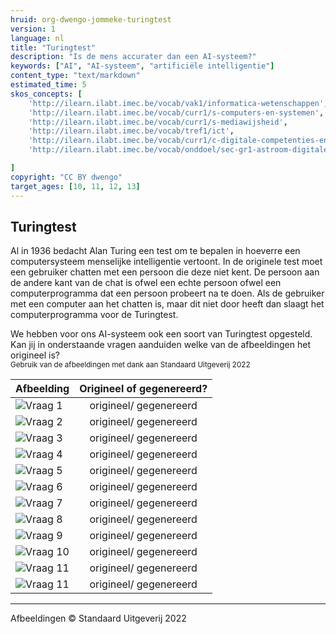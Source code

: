 ```yaml
---
hruid: org-dwengo-jommeke-turingtest
version: 1
language: nl
title: "Turingtest"
description: "Is de mens accurater dan een AI-systeem?"
keywords: ["AI", "AI-systeem", "artificiële intelligentie"]
content_type: "text/markdown"
estimated_time: 5
skos_concepts: [
    'http://ilearn.ilabt.imec.be/vocab/vak1/informatica-wetenschappen', 
    'http://ilearn.ilabt.imec.be/vocab/curr1/s-computers-en-systemen',
    'http://ilearn.ilabt.imec.be/vocab/curr1/s-mediawijsheid',
    'http://ilearn.ilabt.imec.be/vocab/tref1/ict',
    'http://ilearn.ilabt.imec.be/vocab/curr1/c-digitale-competenties-en-mediawijsheid',
    'http://ilearn.ilabt.imec.be/vocab/onddoel/sec-gr1-astroom-digitale-competenties-en-mediawijsheid-4.5',

]
copyright: "CC BY dwengo"
target_ages: [10, 11, 12, 13]
---
```


## Turingtest

Al in 1936 bedacht Alan Turing een test om te bepalen in hoeverre een computersysteem menselijke intelligentie vertoont. In de originele test moet een gebruiker chatten met een persoon die deze niet kent. De persoon aan de andere kant van de chat is ofwel een echte persoon ofwel een computerprogramma dat een persoon probeert na te doen. Als de gebruiker met een computer aan het chatten is, maar dit niet door heeft dan slaagt het computerprogramma voor de Turingtest.

We hebben voor ons AI-systeem ook een soort van Turingtest opgesteld. Kan jij in onderstaande vragen aanduiden welke van de afbeeldingen het origineel is?<br>
<sub>Gebruik van de afbeeldingen met dank aan Standaard Uitgeverij 2022</sub>

| **Afbeelding** | **Origineel of gegenereerd?** |
|---------------------------|:---:|
| ![Vraag 1](turing/original/1.png) | origineel/ gegenereerd |
| ![Vraag 2](turing/generated/7.png) | origineel/ gegenereerd |
| ![Vraag 3](turing/generated/11.png) | origineel/ gegenereerd |
| ![Vraag 4](turing/generated/2.png) | origineel/ gegenereerd |
| ![Vraag 5](turing/original/5.png)| origineel/ gegenereerd |
| ![Vraag 6](turing/original/9.png)| origineel/ gegenereerd |
| ![Vraag 7](turing/generated/3.png) | origineel/ gegenereerd |
| ![Vraag 8](turing/original/10.png) | origineel/ gegenereerd |
| ![Vraag 9](turing/generated/8.png) | origineel/ gegenereerd |
| ![Vraag 10](turing/generated/9.png) | origineel/ gegenereerd |
| ![Vraag 11](turing/generated/14.png) | origineel/ gegenereerd |
| ![Vraag 11](turing/original/4.png) | origineel/ gegenereerd |

---
Afbeeldingen © Standaard Uitgeverij 2022
